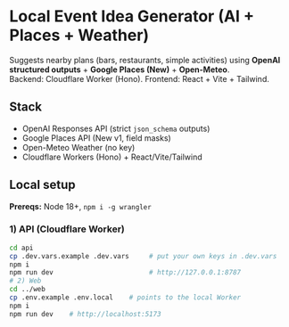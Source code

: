 # Local Event Idea Generator (AI + Places + Weather)

Suggests nearby plans (bars, restaurants, simple activities) using **OpenAI structured outputs** + **Google Places (New)** + **Open-Meteo**.  
Backend: Cloudflare Worker (Hono). Frontend: React + Vite + Tailwind.

## Stack
- OpenAI Responses API (strict `json_schema` outputs)
- Google Places API (New v1, field masks)
- Open-Meteo Weather (no key)
- Cloudflare Workers (Hono) + React/Vite/Tailwind

## Local setup

**Prereqs:** Node 18+, `npm i -g wrangler`

### 1) API (Cloudflare Worker)
```bash
cd api
cp .dev.vars.example .dev.vars     # put your own keys in .dev.vars
npm i
npm run dev                        # http://127.0.0.1:8787
# 2) Web
cd ../web
cp .env.example .env.local    # points to the local Worker
npm i
npm run dev    # http://localhost:5173
